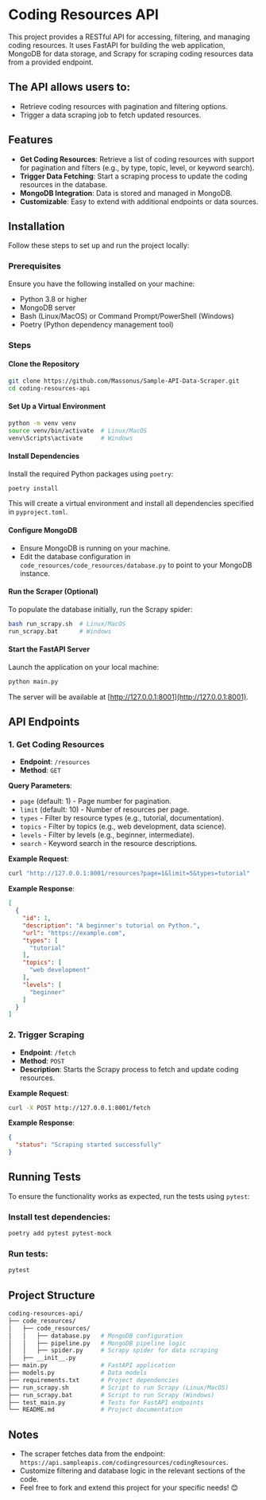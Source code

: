 # Coding Resources API

This project provides a RESTful API for accessing, filtering, and managing coding resources. It uses FastAPI for
building the web application, MongoDB for data storage, and Scrapy for scraping coding resources data from a provided
endpoint.

## The API allows users to:

- Retrieve coding resources with pagination and filtering options.
- Trigger a data scraping job to fetch updated resources.

## Features

- **Get Coding Resources**: Retrieve a list of coding resources with support for pagination and filters (e.g., by type,
  topic, level, or keyword search).
- **Trigger Data Fetching**: Start a scraping process to update the coding resources in the database.
- **MongoDB Integration**: Data is stored and managed in MongoDB.
- **Customizable**: Easy to extend with additional endpoints or data sources.

## Installation

Follow these steps to set up and run the project locally:

### Prerequisites

Ensure you have the following installed on your machine:

- Python 3.8 or higher
- MongoDB server
- Bash (Linux/MacOS) or Command Prompt/PowerShell (Windows)
- Poetry (Python dependency management tool)

### Steps

#### Clone the Repository

```bash
git clone https://github.com/Massonus/Sample-API-Data-Scraper.git  
cd coding-resources-api
```

#### Set Up a Virtual Environment

```bash
python -m venv venv  
source venv/bin/activate  # Linux/MacOS  
venv\Scripts\activate     # Windows
```

#### Install Dependencies

Install the required Python packages using `poetry`:

```bash
poetry install
```

This will create a virtual environment and install all dependencies specified in `pyproject.toml`.

#### Configure MongoDB

- Ensure MongoDB is running on your machine.
- Edit the database configuration in `code_resources/code_resources/database.py` to point to your MongoDB instance.

#### Run the Scraper (Optional)

To populate the database initially, run the Scrapy spider:

```bash
bash run_scrapy.sh  # Linux/MacOS  
run_scrapy.bat      # Windows
```

#### Start the FastAPI Server

Launch the application on your local machine:

```bash
python main.py
```

The server will be available at [http://127.0.0.1:8001](http://127.0.0.1:8001).

## API Endpoints

### 1. Get Coding Resources

- **Endpoint**: `/resources`
- **Method**: `GET`

**Query Parameters**:

- `page` (default: 1) - Page number for pagination.
- `limit` (default: 10) - Number of resources per page.
- `types` - Filter by resource types (e.g., tutorial, documentation).
- `topics` - Filter by topics (e.g., web development, data science).
- `levels` - Filter by levels (e.g., beginner, intermediate).
- `search` - Keyword search in the resource descriptions.

**Example Request**:

```bash
curl "http://127.0.0.1:8001/resources?page=1&limit=5&types=tutorial"
```

**Example Response**:

```json
[
  {
    "id": 1,
    "description": "A beginner's tutorial on Python.",
    "url": "https://example.com",
    "types": [
      "tutorial"
    ],
    "topics": [
      "web development"
    ],
    "levels": [
      "beginner"
    ]
  }
]
```

### 2. Trigger Scraping

- **Endpoint**: `/fetch`
- **Method**: `POST`
- **Description**: Starts the Scrapy process to fetch and update coding resources.

**Example Request**:

```bash
curl -X POST http://127.0.0.1:8001/fetch
```

**Example Response**:

```json
{
  "status": "Scraping started successfully"
}
```

## Running Tests

To ensure the functionality works as expected, run the tests using `pytest`:

### Install test dependencies:

```bash
poetry add pytest pytest-mock
```

### Run tests:

```bash
pytest
```

## Project Structure

```graphql
coding-resources-api/
├── code_resources/
│   ├── code_resources/
│   │   ├── database.py   # MongoDB configuration
│   │   ├── pipeline.py   # MongoDB pipeline logic
│   │   ├── spider.py     # Scrapy spider for data scraping
│   ├── __init__.py
├── main.py               # FastAPI application
├── models.py             # Data models
├── requirements.txt      # Project dependencies
├── run_scrapy.sh         # Script to run Scrapy (Linux/MacOS)
├── run_scrapy.bat        # Script to run Scrapy (Windows)
├── test_main.py          # Tests for FastAPI endpoints
└── README.md             # Project documentation
```

## Notes

- The scraper fetches data from the endpoint: `https://api.sampleapis.com/codingresources/codingResources`.
- Customize filtering and database logic in the relevant sections of the code.
- Feel free to fork and extend this project for your specific needs! 😊
